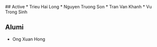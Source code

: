 <markdown>
## Active
* Trieu Hai Long
* Nguyen Truong Son
* Tran Van Khanh
* Vu Trong Sinh

## Alumi
- Ong Xuan Hong



</markdown>
